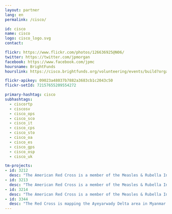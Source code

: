 ```yaml
---
layout: partner
lang: en
permalink: /cisco/

id: cisco
name: cisco
logo: cisco_logo.svg
contact:

flickr: https://www.flickr.com/photos/126636925@N06/
twitter: https://twitter.com/jpmorgan
facebook: https://www.facebook.com/jpmc
hoursname: BrightFunds
hourslink: https://cisco.brightfunds.org/volunteering/events/build?organization_id=23209

flickr-apikey: 09023a48037b7882a3683cb1c2043c50
flickr-setId: 72157655209554272

primary-hashtag: cisco
subhashtags:
  - ciscortp
  - ciscosv
  - cisco_ops
  - cisco_sco
  - cisco_it
  - cisco_cps
  - cisco_sto
  - cisco_oa
  - cisco_es
  - cisco_gps
  - cisco_osp
  - cisco_uk

tm-projects:
- id: 3212
  desc: "The American Red Cross is a member of the Measles & Rubella Initiative, which seeks to eliminate these diseases. We will be conducting a measles campaign in Malawi in 2017. This task will create a basemap of the area in order to help Red Cross teams to plan logistics and prepare for mobile data collection and field mapping in the areas. The Missing Maps project aims to map the most vulnerable places in the world (affected by humanitarian crises: disease epidemics, conflict, natural disasters, poverty, environmental crises). Building on HOT's disaster preparedness projects, the Missing Maps tasks facilitate pre-emptive mapping of priority countries to better facilitate disaster response, medical activities and resource allocation when crises occur."
- id: 3213
  desc: "The American Red Cross is a member of the Measles & Rubella Initiative, which seeks to eliminate these diseases. We will be conducting a measles campaign in Malawi in 2017. This task will create a basemap of the area in order to help Red Cross teams to plan logistics and prepare for mobile data collection and field mapping in the areas. The Missing Maps project aims to map the most vulnerable places in the world (affected by humanitarian crises: disease epidemics, conflict, natural disasters, poverty, environmental crises). Building on HOT's disaster preparedness projects, the Missing Maps tasks facilitate pre-emptive mapping of priority countries to better facilitate disaster response, medical activities and resource allocation when crises occur."
- id: 3214
  desc: "The American Red Cross is a member of the Measles & Rubella Initiative, which seeks to eliminate these diseases. We will be conducting a measles campaign in Malawi in 2017. This task will create a basemap of the area in order to help Red Cross teams to plan logistics and prepare for mobile data collection and field mapping in the areas. The Missing Maps project aims to map the most vulnerable places in the world (affected by humanitarian crises: disease epidemics, conflict, natural disasters, poverty, environmental crises). Building on HOT's disaster preparedness projects, the Missing Maps tasks facilitate pre-emptive mapping of priority countries to better facilitate disaster response, medical activities and resource allocation when crises occur."
- id: 3344
  desc: "The Red Cross is mapping the Ayeyarwady Delta area in Myanmar as part of a multi-year mapping and data readiness activity to better understand where critical infrastructure and roads are to inform decision making during potential disasters. As recently as 2008 a cyclone killed at least 77,000 people with over 55,900 missing, and left about 2.5 million homeless. The map data will help the Red Cross to better understand where people live in relation to potential hazards so that we can help them be prepared for the disaster and so national decision makers can make better decisions in the immediate aftermath of a disaster."
---
```

